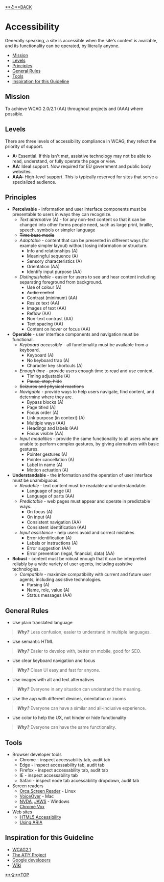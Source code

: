 [**↺**BACK](./README.md)
# Accessibility
Generally speaking, a site is accessible when the site's content is available, and its functionality can be operated, by literally anyone.
  - [Mission](#mission)
  - [Levels](#levels)
  - [Principles](#principles)
  - [General Rules](#general-rules)
  - [Tools](#tools)
  - [Inspiration for this Guideline](#inspiration-for-this-guideline)

## Mission

To achieve WCAG 2.0/2.1 (AA) throughout projects and (AAA) where possible.

## Levels
There are  three levels of accessibility compliance in WCAG, they refect the priority of support.
  - **A:** Essential. If this isn't met, assistive technology may not be able to read, understand, or fully operate the page or view.
  - **AA:** Ideal support. Now required for EU government and public body websites.
  - **AAA:** High-level support. This is typically reserved for sites that serve a specialized audience.

## Principles
- **Perceivable** - information and user interface components must be presentable to users in ways they can recognize.
  - *Text alternative* (A) - for any non-text content so that it can be changed into other forms people need, such as large print, braille, speech, symbols or simpler language
  - ~~Time base media~~
  - *Adaptable* - content that can be presented in different ways (for example simpler layout) without losing information or structure.
    - Info and relationships (A)
    - Meaningful sequence (A)
    - Sensory characteristics (A)
    - Orientation (AA)
    - Identify input purpose (AA)
  - *Distinguishable* - easier for users to see and hear content including separating foreground from background.
    - Use of colour (A)
    - ~~Audio control~~
    - Contrast (minimum) (AA)
    - Resize text (AA)
    - Images of text (AA)
    - Reflow (AA)
    - Non-text contrast (AA)
    - Text spacing (AA)
    - Content on hover or focus (AA)
- **Operable** - user interface components and navigation must be functional.
  - *Keyboard accessible* -  all functionality must be available from a keyboard.
    - Keyboard (A)
    - No keyboard trap (A)
    - Character key shortcuts (A)
  - *Enough time* - provide users enough time to read and use content.
    - Timing adjustable (A)
    - ~~Pause, stop, hide~~
  - ~~Seizures and physical reactions~~
  - *Navigable* - provide ways to help users navigate, find content, and determine where they are.
    - Bypass blocks (A)
    - Page titled (A)
    - Focus order (A)
    - Link purpose (in context) (A)
    - Multiple ways (AA)
    - Headings and labels (AA)
    - Focus visible (AA)
  - *Input modalities* - provide the same functionality to all users who are unable to perform complex gestures, by giving alernatives with basic gestures.
    - Pointer gestures (A)
    - Pointer cancellation (A)
    - Label in name (A)
    - Motion actuation (A)
- **Understandable** - the information and the operation of user interface must be unambiguous.
  - *Readable* - text content must be readable and understandable.
    - Language of page (A)
    - Language of parts (AA)
  - *Predictable* - web pages must appear and operate in predictable ways.
    - On focus (A)
    - On input (A)
    - Consistent navigation (AA)
    - Consistent identification (AA)
  - *Input assistance* - help users avoid and correct mistakes.
    - Error identification (A)
    - Labels or instructions (A)
    - Error suggestion (AA)
    - Error prevention (legal, financial, data) (AA)
- **Robust** - content must be robust enough that it can be interpreted reliably by a wide variety of user agents, including assistive technologies.
  - *Compatible* - maximize compatibility with current and future user agents, including assistive technologies.
    - Parsing (A)
    - Name, role, value (A)
    - Status messages (AA)

## General Rules
- Use plain translated language
> ***Why?*** Less confusion, easier to understand in multiple languages.
- Use semantic HTML
> ***Why?*** Easier to develop with, better on mobile, good for SEO.
- Use clear keyboard navigation and focus
> ***Why?*** Clean UI easy and fast for anyone.
- Use images with alt and text alternatives
> ***Why?*** Everyone in any situation can understand the meaning.
- Use the app with different devices, orientation or zooms
> ***Why?*** Everyone can have a similar and all-inclusive experience.
- Use color to help the UX, not hinder or hide functionality
> ***Why?*** Everyone can have the same functionality.

## Tools
- Browser developer tools
  - Chrome - inspect accessability tab, audit tab
  - Edge - inspect accessability tab, audit tab
  - Firefox - inspect accessability tab, audit tab
  - IE - inspect accessability tab
  - Safari - inspect node tab accessability dropdown, audit tab
- Screen readers
  - [Orca Screen Reader](https://wiki.gnome.org/Projects/Orca) - Linux
  - [VoiceOver](https://www.apple.com/uk/accessibility/mac/vision/) - Mac 
  - [NVDA](https://www.nvaccess.org/), [JAWS](https://www.freedomscientific.com/products/software/jaws/) - Windows
  - [Chrome Vox](http://www.chromevox.com/)
- Web sites
  - [HTML5 Accessibility](https://www.html5accessibility.com/)
  - [Using ARIA](https://w3c.github.io/using-aria/)

## Inspiration for this Guideline
 - [WCAG2.1](https://www.w3.org/TR/WCAG21/)
 - [The A11Y Project](https://a11yproject.com)
 - [Google developers](https://developers.google.com/web/fundamentals/accessibility/)
 - [Wiki](https://en.wikipedia.org/wiki/Web_Content_Accessibility_Guidelines)

[**⇪**TOP](#accessability)